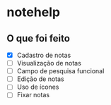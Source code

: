 # notehelp

## O que foi feito
- [x] Cadastro de notas
- [ ] Visualização de notas
- [ ] Campo de pesquisa funcional
- [ ] Edição de notas
- [ ] Uso de ícones
- [ ] Fixar notas
